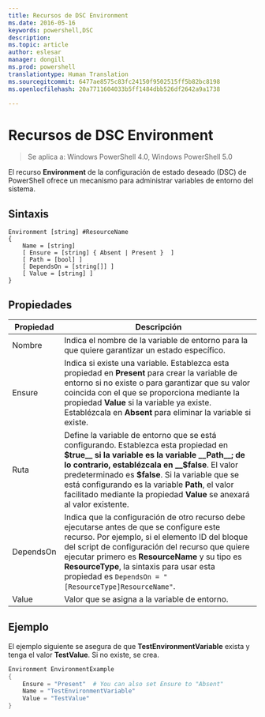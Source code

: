 ```yaml
---
title: Recursos de DSC Environment
ms.date: 2016-05-16
keywords: powershell,DSC
description: 
ms.topic: article
author: eslesar
manager: dongill
ms.prod: powershell
translationtype: Human Translation
ms.sourcegitcommit: 6477ae8575c83fc24150f9502515ff5b82bc8198
ms.openlocfilehash: 20a7711604033b5ff1484dbb526df2642a9a1738

---
```


# Recursos de DSC Environment

> Se aplica a: Windows PowerShell 4.0, Windows PowerShell 5.0

El recurso __Environment__ de la configuración de estado deseado (DSC) de PowerShell ofrece un mecanismo para administrar variables de entorno del sistema.

## Sintaxis
``` mof
Environment [string] #ResourceName
{
    Name = [string]
    [ Ensure = [string] { Absent | Present }  ]
    [ Path = [bool] ]
    [ DependsOn = [string[]] ]
    [ Value = [string] ]
}
```

## Propiedades

|  Propiedad  |  Descripción   | 
|---|---| 
| Nombre| Indica el nombre de la variable de entorno para la que quiere garantizar un estado específico.| 
| Ensure| Indica si existe una variable. Establezca esta propiedad en __Present__ para crear la variable de entorno si no existe o para garantizar que su valor coincida con el que se proporciona mediante la propiedad __Value__ si la variable ya existe. Establézcala en __Absent__ para eliminar la variable si existe.| 
| Ruta| Define la variable de entorno que se está configurando. Establezca esta propiedad en __$true__ si la variable es la variable __Path__; de lo contrario, establézcala en __$false__. El valor predeterminado es __$false__. Si la variable que se está configurando es la variable __Path__, el valor facilitado mediante la propiedad __Value__ se anexará al valor existente.| 
| DependsOn | Indica que la configuración de otro recurso debe ejecutarse antes de que se configure este recurso. Por ejemplo, si el elemento ID del bloque del script de configuración del recurso que quiere ejecutar primero es __ResourceName__ y su tipo es __ResourceType__, la sintaxis para usar esta propiedad es `DependsOn = "[ResourceType]ResourceName"`.| 
| Value| Valor que se asigna a la variable de entorno.| 

## Ejemplo

El ejemplo siguiente se asegura de que __TestEnvironmentVariable__ exista y tenga el valor __TestValue__. Si no existe, se crea.

```powershell
Environment EnvironmentExample
{
    Ensure = "Present"  # You can also set Ensure to "Absent"
    Name = "TestEnvironmentVariable"
    Value = "TestValue"
}
```




<!--HONumber=Aug16_HO3-->


